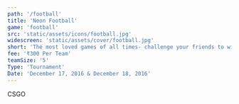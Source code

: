 ```yaml
---
path: '/football'
title: 'Neon Football'
game: 'football'
src: 'static/assets/icons/football.jpg'
widescreen: 'static/assets/cover/football.jpg'
short: 'The most loved games of all times- challenge your friends to win the tournament and challenge your rivals to earn the title!'
fee: '₹300 Per Team'
teamSize: '5'
Type: 'Tournament'
Date: 'December 17, 2016 & December 18, 2016' 
---
```


CSGO